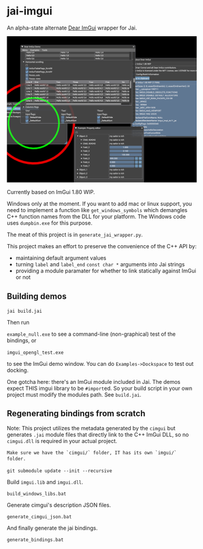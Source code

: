 # jai-imgui

An alpha-state alternate [Dear ImGui](https://github.com/ocornut/imgui) wrapper for Jai.

![a screenshot showing the demo window](docs/screenshot1.png)

Currently based on ImGui 1.80 WIP.

Windows only at the moment. If you want to add mac or linux support, you need to implement a function like `get_windows_symbols` which demangles C++ function names from the DLL for your platform. The Windows code uses `dumpbin.exe` for this purpose.

The meat of this project is in `generate_jai_wrapper.py`.

This project makes an effort to preserve the convenience of the C++ API by:

* maintaining default argument values
* turning `label` and `label_end` `const char *` arguments into Jai strings
* providing a module paramater for whether to link statically against ImGui or not

## Building demos

`jai build.jai`

Then run

`example_null.exe` to see a command-line (non-graphical) test of the bindings, or

`imgui_opengl_test.exe`

to see the ImGui demo window. You can do `Examples->Dockspace` to test out docking.

One gotcha here: there's an ImGui module included in Jai. The demos expect THIS imgui library to be `#import`ed. So your build script in your own project must modify the modules path. See `build.jai`.

## Regenerating bindings from scratch

Note: This project utilizes the metadata generated by the `cimgui` but generates `.jai` module files that directly link to the C++ ImGui DLL, so no `cimgui.dll` is required in your actual project.
```
Make sure we have the `cimgui/` folder, IT has its own `imgui/` folder.

git submodule update --init --recursive
```

Build `imgui.lib` and `imgui.dll`.

```
build_windows_libs.bat
```

Generate cimgui's description JSON files.

```
generate_cimgui_json.bat
```

And finally generate the jai bindings.

```
generate_bindings.bat
```

